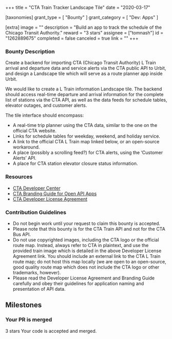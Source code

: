 +++
title = "CTA Train Tracker Landscape Tile"
date = "2020-03-17"

[taxonomies]
grant_type = [ "Bounty" ]
grant_category = [ "Dev: Apps" ]

[extra]
image = ""
description = "Build an app to track the schedule of the Chicago Transit Authority."
reward = "3 stars"
assignee = ["tomnash"]
id = "1262889675"
completed = false
canceled = true
link = ""
+++

### Bounty Description

Create a backend for importing CTA (Chicago Transit Authority) L Train arrival and departure data and service alerts via the CTA public API to Urbit, and design a Landscape tile which will serve as a route planner app inside Urbit.

We would like to create a L Train information Landscape tile. The backend should access real-time departure and arrival information for the complete list of stations via the CTA API, as well as the data feeds for schedule tables, elevator outages, and customer alerts.

The tile interface should encompass:

- A real-time trip planner using the CTA data, similar to the one on the official CTA website.
- Links for schedule tables for weekday, weekend, and holiday service.
- A link to the official CTA L Train map linked below, or an open-source workaround.
- A place (possibly a scrolling feed?) for CTA alerts, using the ‘Customer Alerts’ API.
- A place for CTA station elevator closure status information.

### Resources

- [CTA Developer Center](https://www.transitchicago.com/developers/)
- [CTA Branding Guide for Open API Apps](https://www.transitchicago.com/developers/branding/)
- [CTA Developer License Agreement](https://www.transitchicago.com/developers/terms/C)

### Contribution Guidelines

- Do not begin work until your request to claim this bounty is accepted.
- Please note that this bounty is for the CTA Train API and not for the CTA Bus API.
- Do not use copyrighted images, including the CTA logo or the official route map. Instead, always refer to CTA in plaintext, and use the provided train image which is detailed in the above Developer License Agreement link. You should include an external link to the CTA L Train route map; do not host this map locally (we are open to an open-source, good quality route map which does not include the CTA logo or other trademarks, however).
- Please read the Developer License Agreement and Branding Guide carefully and obey their guidelines for application naming and presentation of API data.

## Milestones

### Your PR is merged

3 stars
Your code is accepted and merged.
